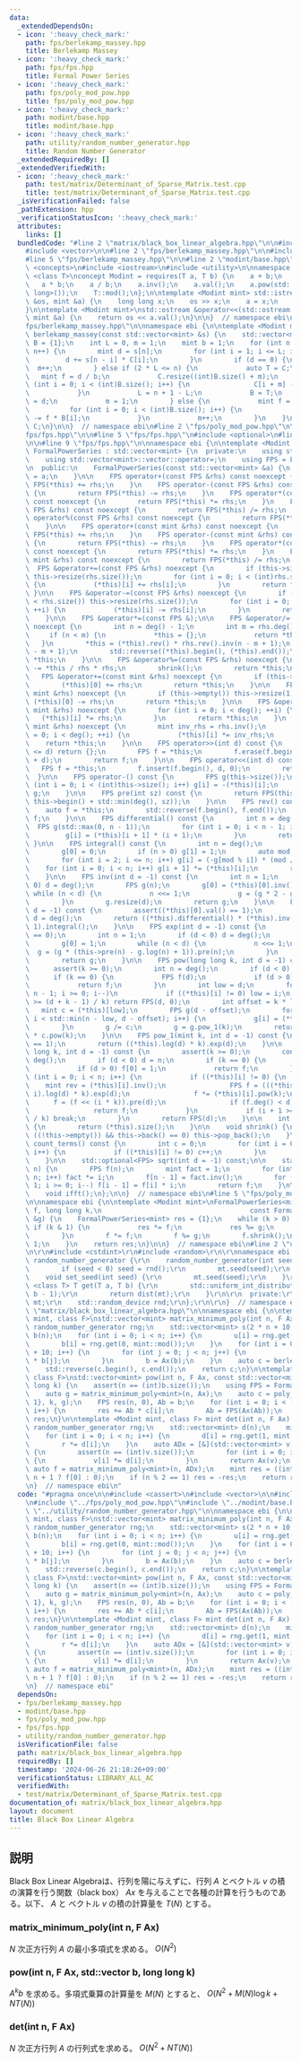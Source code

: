 ```yaml
---
data:
  _extendedDependsOn:
  - icon: ':heavy_check_mark:'
    path: fps/berlekamp_massey.hpp
    title: Berlekamp Massey
  - icon: ':heavy_check_mark:'
    path: fps/fps.hpp
    title: Formal Power Series
  - icon: ':heavy_check_mark:'
    path: fps/poly_mod_pow.hpp
    title: fps/poly_mod_pow.hpp
  - icon: ':heavy_check_mark:'
    path: modint/base.hpp
    title: modint/base.hpp
  - icon: ':heavy_check_mark:'
    path: utility/random_number_generator.hpp
    title: Random Number Generator
  _extendedRequiredBy: []
  _extendedVerifiedWith:
  - icon: ':heavy_check_mark:'
    path: test/matrix/Determinant_of_Sparse_Matrix.test.cpp
    title: test/matrix/Determinant_of_Sparse_Matrix.test.cpp
  _isVerificationFailed: false
  _pathExtension: hpp
  _verificationStatusIcon: ':heavy_check_mark:'
  attributes:
    links: []
  bundledCode: "#line 2 \"matrix/black_box_linear_algebra.hpp\"\n\n#include <cassert>\n\
    #include <vector>\n\n#line 2 \"fps/berlekamp_massey.hpp\"\n\n#include <algorithm>\n\
    #line 5 \"fps/berlekamp_massey.hpp\"\n\n#line 2 \"modint/base.hpp\"\n\n#include\
    \ <concepts>\n#include <iostream>\n#include <utility>\n\nnamespace ebi {\n\ntemplate\
    \ <class T>\nconcept Modint = requires(T a, T b) {\n    a + b;\n    a - b;\n \
    \   a * b;\n    a / b;\n    a.inv();\n    a.val();\n    a.pow(std::declval<long\
    \ long>());\n    T::mod();\n};\n\ntemplate <Modint mint> std::istream &operator>>(std::istream\
    \ &os, mint &a) {\n    long long x;\n    os >> x;\n    a = x;\n    return os;\n\
    }\n\ntemplate <Modint mint>\nstd::ostream &operator<<(std::ostream &os, const\
    \ mint &a) {\n    return os << a.val();\n}\n\n}  // namespace ebi\n#line 7 \"\
    fps/berlekamp_massey.hpp\"\n\nnamespace ebi {\n\ntemplate <Modint mint>\nstd::vector<mint>\
    \ berlekamp_massey(const std::vector<mint> &s) {\n    std::vector<mint> C = {1},\
    \ B = {1};\n    int L = 0, m = 1;\n    mint b = 1;\n    for (int n = 0; n < (int)s.size();\
    \ n++) {\n        mint d = s[n];\n        for (int i = 1; i <= L; i++) {\n   \
    \         d += s[n - i] * C[i];\n        }\n        if (d == 0) {\n          \
    \  m++;\n        } else if (2 * L <= n) {\n            auto T = C;\n         \
    \   mint f = d / b;\n            C.resize((int)B.size() + m);\n            for\
    \ (int i = 0; i < (int)B.size(); i++) {\n                C[i + m] -= f * B[i];\n\
    \            }\n            L = n + 1 - L;\n            B = T;\n            b\
    \ = d;\n            m = 1;\n        } else {\n            mint f = d / b;\n  \
    \          for (int i = 0; i < (int)B.size(); i++) {\n                C[i + m]\
    \ -= f * B[i];\n            }\n            m++;\n        }\n    }\n    return\
    \ C;\n}\n\n}  // namespace ebi\n#line 2 \"fps/poly_mod_pow.hpp\"\n\n#line 2 \"\
    fps/fps.hpp\"\n\n#line 5 \"fps/fps.hpp\"\n#include <optional>\n#line 7 \"fps/fps.hpp\"\
    \n\n#line 9 \"fps/fps.hpp\"\n\nnamespace ebi {\n\ntemplate <Modint mint> struct\
    \ FormalPowerSeries : std::vector<mint> {\n  private:\n    using std::vector<mint>::vector;\n\
    \    using std::vector<mint>::vector::operator=;\n    using FPS = FormalPowerSeries;\n\
    \n  public:\n    FormalPowerSeries(const std::vector<mint> &a) {\n        *this\
    \ = a;\n    }\n\n    FPS operator+(const FPS &rhs) const noexcept {\n        return\
    \ FPS(*this) += rhs;\n    }\n    FPS operator-(const FPS &rhs) const noexcept\
    \ {\n        return FPS(*this) -= rhs;\n    }\n    FPS operator*(const FPS &rhs)\
    \ const noexcept {\n        return FPS(*this) *= rhs;\n    }\n    FPS operator/(const\
    \ FPS &rhs) const noexcept {\n        return FPS(*this) /= rhs;\n    }\n    FPS\
    \ operator%(const FPS &rhs) const noexcept {\n        return FPS(*this) %= rhs;\n\
    \    }\n\n    FPS operator+(const mint &rhs) const noexcept {\n        return\
    \ FPS(*this) += rhs;\n    }\n    FPS operator-(const mint &rhs) const noexcept\
    \ {\n        return FPS(*this) -= rhs;\n    }\n    FPS operator*(const mint &rhs)\
    \ const noexcept {\n        return FPS(*this) *= rhs;\n    }\n    FPS operator/(const\
    \ mint &rhs) const noexcept {\n        return FPS(*this) /= rhs;\n    }\n\n  \
    \  FPS &operator+=(const FPS &rhs) noexcept {\n        if (this->size() < rhs.size())\
    \ this->resize(rhs.size());\n        for (int i = 0; i < (int)rhs.size(); ++i)\
    \ {\n            (*this)[i] += rhs[i];\n        }\n        return *this;\n   \
    \ }\n\n    FPS &operator-=(const FPS &rhs) noexcept {\n        if (this->size()\
    \ < rhs.size()) this->resize(rhs.size());\n        for (int i = 0; i < (int)rhs.size();\
    \ ++i) {\n            (*this)[i] -= rhs[i];\n        }\n        return *this;\n\
    \    }\n\n    FPS &operator*=(const FPS &);\n\n    FPS &operator/=(const FPS &rhs)\
    \ noexcept {\n        int n = deg() - 1;\n        int m = rhs.deg() - 1;\n   \
    \     if (n < m) {\n            *this = {};\n            return *this;\n     \
    \   }\n        *this = (*this).rev() * rhs.rev().inv(n - m + 1);\n        (*this).resize(n\
    \ - m + 1);\n        std::reverse((*this).begin(), (*this).end());\n        return\
    \ *this;\n    }\n\n    FPS &operator%=(const FPS &rhs) noexcept {\n        *this\
    \ -= *this / rhs * rhs;\n        shrink();\n        return *this;\n    }\n\n \
    \   FPS &operator+=(const mint &rhs) noexcept {\n        if (this->empty()) this->resize(1);\n\
    \        (*this)[0] += rhs;\n        return *this;\n    }\n\n    FPS &operator-=(const\
    \ mint &rhs) noexcept {\n        if (this->empty()) this->resize(1);\n       \
    \ (*this)[0] -= rhs;\n        return *this;\n    }\n\n    FPS &operator*=(const\
    \ mint &rhs) noexcept {\n        for (int i = 0; i < deg(); ++i) {\n         \
    \   (*this)[i] *= rhs;\n        }\n        return *this;\n    }\n    FPS &operator/=(const\
    \ mint &rhs) noexcept {\n        mint inv_rhs = rhs.inv();\n        for (int i\
    \ = 0; i < deg(); ++i) {\n            (*this)[i] *= inv_rhs;\n        }\n    \
    \    return *this;\n    }\n\n    FPS operator>>(int d) const {\n        if (deg()\
    \ <= d) return {};\n        FPS f = *this;\n        f.erase(f.begin(), f.begin()\
    \ + d);\n        return f;\n    }\n\n    FPS operator<<(int d) const {\n     \
    \   FPS f = *this;\n        f.insert(f.begin(), d, 0);\n        return f;\n  \
    \  }\n\n    FPS operator-() const {\n        FPS g(this->size());\n        for\
    \ (int i = 0; i < (int)this->size(); i++) g[i] = -(*this)[i];\n        return\
    \ g;\n    }\n\n    FPS pre(int sz) const {\n        return FPS(this->begin(),\
    \ this->begin() + std::min(deg(), sz));\n    }\n\n    FPS rev() const {\n    \
    \    auto f = *this;\n        std::reverse(f.begin(), f.end());\n        return\
    \ f;\n    }\n\n    FPS differential() const {\n        int n = deg();\n      \
    \  FPS g(std::max(0, n - 1));\n        for (int i = 0; i < n - 1; i++) {\n   \
    \         g[i] = (*this)[i + 1] * (i + 1);\n        }\n        return g;\n   \
    \ }\n\n    FPS integral() const {\n        int n = deg();\n        FPS g(n + 1);\n\
    \        g[0] = 0;\n        if (n > 0) g[1] = 1;\n        auto mod = mint::mod();\n\
    \        for (int i = 2; i <= n; i++) g[i] = (-g[mod % i]) * (mod / i);\n    \
    \    for (int i = 0; i < n; i++) g[i + 1] *= (*this)[i];\n        return g;\n\
    \    }\n\n    FPS inv(int d = -1) const {\n        int n = 1;\n        if (d <\
    \ 0) d = deg();\n        FPS g(n);\n        g[0] = (*this)[0].inv();\n       \
    \ while (n < d) {\n            n <<= 1;\n            g = (g * 2 - g * g * this->pre(n)).pre(n);\n\
    \        }\n        g.resize(d);\n        return g;\n    }\n\n    FPS log(int\
    \ d = -1) const {\n        assert((*this)[0].val() == 1);\n        if (d < 0)\
    \ d = deg();\n        return ((*this).differential() * (*this).inv(d)).pre(d -\
    \ 1).integral();\n    }\n\n    FPS exp(int d = -1) const {\n        assert((*this)[0].val()\
    \ == 0);\n        int n = 1;\n        if (d < 0) d = deg();\n        FPS g(n);\n\
    \        g[0] = 1;\n        while (n < d) {\n            n <<= 1;\n          \
    \  g = (g * (this->pre(n) - g.log(n) + 1)).pre(n);\n        }\n        g.resize(d);\n\
    \        return g;\n    }\n\n    FPS pow(long long k, int d = -1) const {\n  \
    \      assert(k >= 0);\n        int n = deg();\n        if (d < 0) d = n;\n  \
    \      if (k == 0) {\n            FPS f(d);\n            if (d > 0) f[0] = 1;\n\
    \            return f;\n        }\n        int low = d;\n        for (int i =\
    \ n - 1; i >= 0; i--)\n            if ((*this)[i] != 0) low = i;\n        if (low\
    \ >= (d + k - 1) / k) return FPS(d, 0);\n        int offset = k * low;\n     \
    \   mint c = (*this)[low];\n        FPS g(d - offset);\n        for (int i = 0;\
    \ i < std::min(n - low, d - offset); i++) {\n            g[i] = (*this)[i + low];\n\
    \        }\n        g /= c;\n        g = g.pow_1(k);\n        return (g << offset)\
    \ * c.pow(k);\n    }\n\n    FPS pow_1(mint k, int d = -1) const {\n        assert((*this)[0]\
    \ == 1);\n        return ((*this).log(d) * k).exp(d);\n    }\n\n    FPS pow_newton(long\
    \ long k, int d = -1) const {\n        assert(k >= 0);\n        const int n =\
    \ deg();\n        if (d < 0) d = n;\n        if (k == 0) {\n            FPS f(d);\n\
    \            if (d > 0) f[0] = 1;\n            return f;\n        }\n        for\
    \ (int i = 0; i < n; i++) {\n            if ((*this)[i] != 0) {\n            \
    \    mint rev = (*this)[i].inv();\n                FPS f = (((*this * rev) >>\
    \ i).log(d) * k).exp(d);\n                f *= (*this)[i].pow(k);\n          \
    \      f = (f << (i * k)).pre(d);\n                if (f.deg() < d) f.resize(d);\n\
    \                return f;\n            }\n            if (i + 1 >= (d + k - 1)\
    \ / k) break;\n        }\n        return FPS(d);\n    }\n\n    int deg() const\
    \ {\n        return (*this).size();\n    }\n\n    void shrink() {\n        while\
    \ ((!this->empty()) && this->back() == 0) this->pop_back();\n    }\n\n    int\
    \ count_terms() const {\n        int c = 0;\n        for (int i = 0; i < deg();\
    \ i++) {\n            if ((*this)[i] != 0) c++;\n        }\n        return c;\n\
    \    }\n\n    std::optional<FPS> sqrt(int d = -1) const;\n\n    static FPS exp_x(int\
    \ n) {\n        FPS f(n);\n        mint fact = 1;\n        for (int i = 1; i <\
    \ n; i++) fact *= i;\n        f[n - 1] = fact.inv();\n        for (int i = n -\
    \ 1; i >= 0; i--) f[i - 1] = f[i] * i;\n        return f;\n    }\n\n    void fft();\n\
    \    void ifft();\n};\n\n}  // namespace ebi\n#line 5 \"fps/poly_mod_pow.hpp\"\
    \n\nnamespace ebi {\n\ntemplate <Modint mint>\nFormalPowerSeries<mint> poly_mod_pow(FormalPowerSeries<mint>\
    \ f, long long k,\n                                     const FormalPowerSeries<mint>\
    \ &g) {\n    FormalPowerSeries<mint> res = {1};\n    while (k > 0) {\n       \
    \ if (k & 1) {\n            res *= f;\n            res %= g;\n            res.shrink();\n\
    \        }\n        f *= f;\n        f %= g;\n        f.shrink();\n        k >>=\
    \ 1;\n    }\n    return res;\n}\n\n}  // namespace ebi\n#line 2 \"utility/random_number_generator.hpp\"\
    \n\r\n#include <cstdint>\r\n#include <random>\r\n\r\nnamespace ebi {\r\n\r\nstruct\
    \ random_number_generator {\r\n    random_number_generator(int seed = -1) {\r\n\
    \        if (seed < 0) seed = rnd();\r\n        mt.seed(seed);\r\n    }\r\n\r\n\
    \    void set_seed(int seed) {\r\n        mt.seed(seed);\r\n    }\r\n\r\n    template\
    \ <class T> T get(T a, T b) {\r\n        std::uniform_int_distribution<T> dist(a,\
    \ b - 1);\r\n        return dist(mt);\r\n    }\r\n\r\n  private:\r\n    std::mt19937_64\
    \ mt;\r\n    std::random_device rnd;\r\n};\r\n\r\n}  // namespace ebi\n#line 10\
    \ \"matrix/black_box_linear_algebra.hpp\"\n\nnamespace ebi {\n\ntemplate <Modint\
    \ mint, class F>\nstd::vector<mint> matrix_minimum_poly(int n, F Ax) {\n    static\
    \ random_number_generator rng;\n    std::vector<mint> s(2 * n + 10, 0), u(n),\
    \ b(n);\n    for (int i = 0; i < n; i++) {\n        u[i] = rng.get(0, mint::mod());\n\
    \        b[i] = rng.get(0, mint::mod());\n    }\n    for (int i = 0; i < 2 * n\
    \ + 10; i++) {\n        for (int j = 0; j < n; j++) {\n            s[i] += u[j]\
    \ * b[j];\n        }\n        b = Ax(b);\n    }\n    auto c = berlekamp_massey(s);\n\
    \    std::reverse(c.begin(), c.end());\n    return c;\n}\n\ntemplate <Modint mint,\
    \ class F>\nstd::vector<mint> pow(int n, F Ax, const std::vector<mint> &b, long\
    \ long k) {\n    assert(n == (int)b.size());\n    using FPS = FormalPowerSeries<mint>;\n\
    \    auto g = matrix_minimum_poly<mint>(n, Ax);\n    auto c = poly_mod_pow<mint>({0,\
    \ 1}, k, g);\n    FPS res(n, 0), Ab = b;\n    for (int i = 0; i < (int)c.size();\
    \ i++) {\n        res += Ab * c[i];\n        Ab = FPS(Ax(Ab));\n    }\n    return\
    \ res;\n}\n\ntemplate <Modint mint, class F> mint det(int n, F Ax) {\n    static\
    \ random_number_generator rng;\n    std::vector<mint> d(n);\n    mint r = 1;\n\
    \    for (int i = 0; i < n; i++) {\n        d[i] = rng.get(1, mint::mod());\n\
    \        r *= d[i];\n    }\n    auto ADx = [&](std::vector<mint> v) -> std::vector<mint>\
    \ {\n        assert(n == (int)v.size());\n        for (int i = 0; i < n; i++)\
    \ {\n            v[i] *= d[i];\n        }\n        return Ax(v);\n    };\n   \
    \ auto f = matrix_minimum_poly<mint>(n, ADx);\n    mint res = ((int)f.size() ==\
    \ n + 1 ? f[0] : 0);\n    if (n % 2 == 1) res = -res;\n    return res / r;\n}\n\
    \n}  // namespace ebi\n"
  code: "#pragma once\n\n#include <cassert>\n#include <vector>\n\n#include \"../fps/berlekamp_massey.hpp\"\
    \n#include \"../fps/poly_mod_pow.hpp\"\n#include \"../modint/base.hpp\"\n#include\
    \ \"../utility/random_number_generator.hpp\"\n\nnamespace ebi {\n\ntemplate <Modint\
    \ mint, class F>\nstd::vector<mint> matrix_minimum_poly(int n, F Ax) {\n    static\
    \ random_number_generator rng;\n    std::vector<mint> s(2 * n + 10, 0), u(n),\
    \ b(n);\n    for (int i = 0; i < n; i++) {\n        u[i] = rng.get(0, mint::mod());\n\
    \        b[i] = rng.get(0, mint::mod());\n    }\n    for (int i = 0; i < 2 * n\
    \ + 10; i++) {\n        for (int j = 0; j < n; j++) {\n            s[i] += u[j]\
    \ * b[j];\n        }\n        b = Ax(b);\n    }\n    auto c = berlekamp_massey(s);\n\
    \    std::reverse(c.begin(), c.end());\n    return c;\n}\n\ntemplate <Modint mint,\
    \ class F>\nstd::vector<mint> pow(int n, F Ax, const std::vector<mint> &b, long\
    \ long k) {\n    assert(n == (int)b.size());\n    using FPS = FormalPowerSeries<mint>;\n\
    \    auto g = matrix_minimum_poly<mint>(n, Ax);\n    auto c = poly_mod_pow<mint>({0,\
    \ 1}, k, g);\n    FPS res(n, 0), Ab = b;\n    for (int i = 0; i < (int)c.size();\
    \ i++) {\n        res += Ab * c[i];\n        Ab = FPS(Ax(Ab));\n    }\n    return\
    \ res;\n}\n\ntemplate <Modint mint, class F> mint det(int n, F Ax) {\n    static\
    \ random_number_generator rng;\n    std::vector<mint> d(n);\n    mint r = 1;\n\
    \    for (int i = 0; i < n; i++) {\n        d[i] = rng.get(1, mint::mod());\n\
    \        r *= d[i];\n    }\n    auto ADx = [&](std::vector<mint> v) -> std::vector<mint>\
    \ {\n        assert(n == (int)v.size());\n        for (int i = 0; i < n; i++)\
    \ {\n            v[i] *= d[i];\n        }\n        return Ax(v);\n    };\n   \
    \ auto f = matrix_minimum_poly<mint>(n, ADx);\n    mint res = ((int)f.size() ==\
    \ n + 1 ? f[0] : 0);\n    if (n % 2 == 1) res = -res;\n    return res / r;\n}\n\
    \n}  // namespace ebi"
  dependsOn:
  - fps/berlekamp_massey.hpp
  - modint/base.hpp
  - fps/poly_mod_pow.hpp
  - fps/fps.hpp
  - utility/random_number_generator.hpp
  isVerificationFile: false
  path: matrix/black_box_linear_algebra.hpp
  requiredBy: []
  timestamp: '2024-06-26 21:18:26+09:00'
  verificationStatus: LIBRARY_ALL_AC
  verifiedWith:
  - test/matrix/Determinant_of_Sparse_Matrix.test.cpp
documentation_of: matrix/black_box_linear_algebra.hpp
layout: document
title: Black Box Linear Algebra
---
```


## 説明

Black Box Linear Algebraは、行列を陽に与えずに、行列 $A$ とベクトル $v$ の積の演算を行う関数（black box） $Ax$ を与えることで各種の計算を行うものである。以下、 $A$ と ベクトル $v$ の積の計算量を $T(N)$ とする。

### matrix_minimum_poly(int n, F Ax)

$N$ 次正方行列 $A$ の最小多項式を求める。 $O(N^2)$

### pow(int n, F Ax, std::vector<mint> b, long long k)

$A^k b$ を求める。多項式乗算の計算量を $M(N)$ とすると、 $O(N^2 + M(N)\log{k} + N T(N))$

### det(int n, F Ax)

$N$ 次正方行列 $A$ の行列式を求める。 $O(N^2 + N T(N))$ 